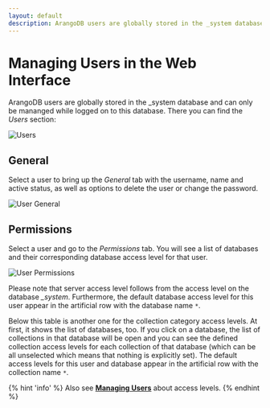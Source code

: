 ```yaml
---
layout: default
description: ArangoDB users are globally stored in the _system database and can only bemananged while logged on to this database
---
```

Managing Users in the Web Interface
===================================

ArangoDB users are globally stored in the \_system database and can only be
mananged while logged on to this database. There you can find the *Users* section:

![Users](images/users.png)

General
-------

Select a user to bring up the *General* tab with the username, name and active
status, as well as options to delete the user or change the password.

![User General](images/userGeneral.png)

Permissions
-----------

Select a user and go to the *Permissions* tab. You will see a list of databases
and their corresponding database access level for that user.

![User Permissions](images/userPermissions.png)

Please note that server access level follows from the access level on
the database *\_system*. Furthermore, the default database access level
for this user appear in the artificial row with the database name `*`.

Below this table is another one for the collection category access
levels. At first, it shows the list of databases, too. If you click on a
database, the list of collections in that database will be open and you
can see the defined collection access levels for each collection of that
database (which can be all unselected which means that nothing is
explicitly set). The default access levels for this user and database
appear in the artificial row with the collection name `*`.

{% hint 'info' %}
Also see [**Managing Users**](administration-managing-users.html) about access levels.
{% endhint %}

